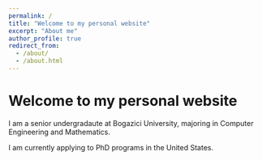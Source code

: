 ```yaml
---
permalink: /
title: "Welcome to my personal website"
excerpt: "About me"
author_profile: true
redirect_from: 
  - /about/
  - /about.html
---
```


Welcome to my personal website
======
I am a senior undergradaute at Bogazici University, majoring in Computer Engineering and Mathematics.

I am currently applying to PhD programs in the United States.
